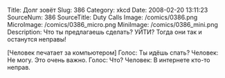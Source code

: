 Title: Долг зовёт 
Slug: 386 
Category: xkcd 
Date: 2008-02-20 13:11:23 
SourceNum: 386 
SourceTitle: Duty Calls 
Image: /comics/0386.png 
MicroImage: /comics/0386_micro.png 
MiniImage: /comics/0386_mini.png 
Description: Что ты предлагаешь сделать? УЙТИ? Тогда они так и останутся неправы! 

[Человек печатает за компьютером]
Голос: Ты идёшь спать?
Человек: Не могу. Это очень важно.
Голос: Что?
Человек: В интернете кто-то неправ.